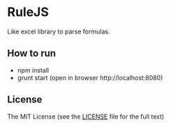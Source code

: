 RuleJS
=======
Like excel library to parse formulas.

## How to run
- npm install
- grunt start (open in browser http://localhost:8080)

## License
The MIT License (see the [LICENSE](https://github.com/Berus/RuleJS/blob/master/LICENSE) file for the full text)
